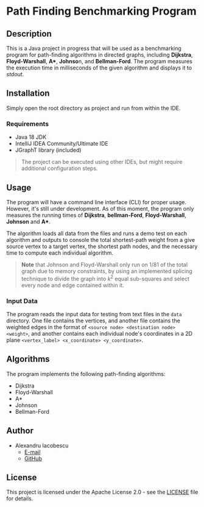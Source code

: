 # Path Finding Benchmarking Program

## Description

This is a Java project in progress that will be used as a benchmarking program for path-finding algorithms in directed graphs, including **Dijkstra**, **Floyd-Warshall**, **A\***, **Johnso**n, and **Bellman-Ford**.
The program measures the execution time in milliseconds of the given algorithm and displays it to *stdout*.

## Installation

Simply open the root directory as project and run from within the IDE.

### Requirements

- Java 18 JDK
- IntelliJ IDEA Community/Ultimate IDE
- JGraphT library (included)

> The project can be executed using other IDEs, but might require additional configuration steps.

## Usage

The program will have a command line interface (CLI) for proper usage. However, it's still under development.
As of this moment, the program only measures the running times of **Dijkstra**, **bellman-Ford**, **Floyd-Warshall**, **Johnson** and **A\***.

The algorithm loads all data from the files and runs a demo test on each algorithm and outputs to console the total shortest-path weight from a give source vertex to a target vertex, the shortest path nodes, and the necessary time to compute each individual algorithm.

> **Note** that Johnson and Floyd-Warshall only run on 1/81 of the total graph due to memory constraints, by using an implemented splicing technique to divide the graph into $k^2$ equal sub-squares and select every node and edge contained within it.

### Input Data

The program reads the input data for testing from text files in the `data` directory. One file contains the vertices, and another file contains the weighted edges in the format of `<source node> <destination node> <weight>`, and another contains each individual node's coordinates in a 2D plane `<vertex_label> <x_coordinate> <y_coordinate>`.

## Algorithms

The program implements the following path-finding algorithms:

- Dijkstra
- Floyd-Warshall
- A\*
- Johnson
- Bellman-Ford

## Author

- Alexandru Iacobescu
  - [E-mail](mailto:alexandru.iacobescu01@e-uvt.ro)
  - [GitHub](https://github.com/AlexandruIacobescu)

## License

This project is licensed under the Apache License 2.0 - see the [LICENSE](LICENSE) file for details.
